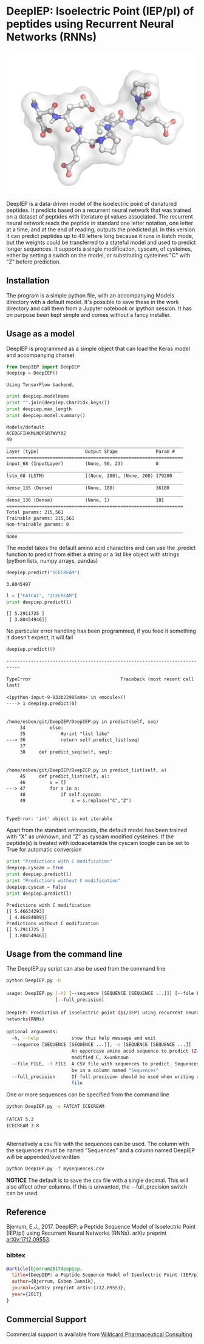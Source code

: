 
# DeepIEP: Isoelectric Point (IEP/pI) of peptides using Recurrent Neural Networks (RNNs)

![DeepIEP Logo](DeepIEP_rendering.png)

DeepIEP is a data-driven model of the isoelectric point of denatured peptides. It predicts based on a recurrent neural network that was trained on a dataset of peptides with literature pI values associated. The recurrent neural network reads the peptide in standard one letter notation, one letter at a time, and at the end of reading, outputs the predicted pI.
    In this version it can predict peptides up to 49 letters long because it runs in batch mode, but the weights could be transferred to a stateful model and used to predict longer sequences. 
    It supports a single modification, cyscam, of cysteines, either by setting a switch on the model, or substituting cysteines "C" with "Z" before prediction.

## Installation

The program is a simple python file, with an accompanying Models directory with a default model. It's possible to save these in the work directory and call them from a Jupyter notebook or ipython session. It has on purpose been kept simple and comes without a fancy installer.

## Usage as a model

DeepIEP is programmed as a simple object that can load the Keras model and accompanying charset


```python
from DeepIEP import DeepIEP
deepiep = DeepIEP()
```

    Using TensorFlow backend.



```python
print deepiep.modelname
print "".join(deepiep.char2idx.keys())
print deepiep.max_length
print deepiep.model.summary()
```

    Models/default
    ACEDGFIHKMLNQPSRTWVYXZ
    49
    _________________________________________________________________
    Layer (type)                 Output Shape              Param #   
    =================================================================
    input_68 (InputLayer)        (None, 50, 23)            0         
    _________________________________________________________________
    lstm_68 (LSTM)               [(None, 200), (None, 200) 179200    
    _________________________________________________________________
    dense_135 (Dense)            (None, 180)               36180     
    _________________________________________________________________
    dense_136 (Dense)            (None, 1)                 181       
    =================================================================
    Total params: 215,561
    Trainable params: 215,561
    Non-trainable params: 0
    _________________________________________________________________
    None


The model takes the default amino acid characters and can use the .predict function to predict from either a string or a list like object with strings (python lists, numpy arrays, pandas)


```python
deepiep.predict("ICECREAM")
```




    3.8045497




```python
l = ["FATCAT", "ICECREAM"]
print deepiep.predict(l)
```

    [[ 5.2911725 ]
     [ 3.80454946]]


No particular error handling has been programmed, if you feed it something it doesn't expect, it will fail


```python
deepiep.predict(0)
```


    ---------------------------------------------------------------------------

    TypeError                                 Traceback (most recent call last)

    <ipython-input-9-033b22985a9a> in <module>()
    ----> 1 deepiep.predict(0)
    

    /home/esben/git/DeepIEP/DeepIEP.py in predict(self, seq)
         34         else:
         35             #print "list like"
    ---> 36             return self.predict_list(seq)
         37 
         38     def predict_seq(self, seq):


    /home/esben/git/DeepIEP/DeepIEP.py in predict_list(self, a)
         45     def predict_list(self, a):
         46         v = []
    ---> 47         for s in a:
         48             if self.cyscam:
         49                 s = s.replace("C","Z")


    TypeError: 'int' object is not iterable


Apart from the standard aminoacids, the default model has been trained with "X" as unknown, and "Z" as cyscam modified cysteines. If the peptide(s) is treated with iodoacetamide the cyscam toogle can be set to True for automatic conversion


```python
print "Predictions with C modification"
deepiep.cyscam = True
print deepiep.predict(l)
print "Predictions without C modification"
deepiep.cyscam = False
print deepiep.predict(l)
```

    Predictions with C modification
    [[ 5.46634293]
     [ 4.46484089]]
    Predictions without C modification
    [[ 5.2911725 ]
     [ 3.80454946]]


## Usage from the command line
The DeepIEP.py script can also be used from the command line

```bash
python DeepIEP.py -h

usage: DeepIEP.py [-h] [--sequence [SEQUENCE [SEQUENCE ...]]] [--file FILE]
                  [--full_precision]

DeepIEP: Prediction of isoelectric point (pI/IEP) using recurrent neural
networks(RNNs)

optional arguments:
  -h, --help            show this help message and exit
  --sequence [SEQUENCE [SEQUENCE ...]], -s [SEQUENCE [SEQUENCE ...]]
                        An uppercase amino acid sequence to predict (Z= cyscam
                        modified C, X=unknown
  --file FILE, -f FILE  A CSV file with sequences to predict. Sequences must
                        be in a column named "Sequences"
  --full_precision      If full precision should be used when writing a CSV
                        file
```

One or more sequences can be specified from the command line
                                                                     
```bash
python DeepIEP.py -s FATCAT ICECREAM
                                                                     
FATCAT 5.3
ICECREAM 3.8
                                                                     
```

Alternatively a csv file with the sequences can be used. The column with the sequences must be named "Sequences" and a column named DeepIEP will be appended/overwritten

```bash
python DeepIEP.py -f mysequences.csv
```

<div class="alert alert-success">
<b>NOTICE</b>
The default is to save the csv file with a single decimal. This will also affect other columns. If this is unwanted, the --full_precision switch can be used.
</div>

## Reference
Bjerrum, E.J., 2017. DeepIEP: a Peptide Sequence Model of Isoelectric Point (IEP/pI) using Recurrent Neural Networks (RNNs). arXiv preprint [arXiv:1712.09553](https://arxiv.org/abs/1712.09553).

### bibtex
```bibtex
@article{bjerrum2017deepiep,
  title={DeepIEP: a Peptide Sequence Model of Isoelectric Point (IEP/pI) using Recurrent Neural Networks (RNNs)},
  author={Bjerrum, Esben Jannik},
  journal={arXiv preprint arXiv:1712.09553},
  year={2017}
}
```

## Commercial Support

Commercial support is available from [Wildcard Pharmaceutical Consulting](https://www.wildcardconsulting.dk)


```python

```
